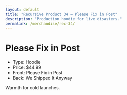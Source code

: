 ```yaml
---
layout: default
title: "Recursive Product 34 — Please Fix in Post"
description: "Production hoodie for live disasters."
permalink: /merchandise/rec-34/
---
```


# Please Fix in Post

- Type: Hoodie
- Price: $44.99
- Front: Please Fix in Post
- Back: We Shipped It Anyway

Warmth for cold launches.
